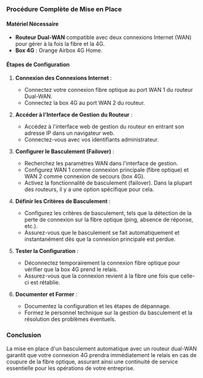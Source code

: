 
### Procédure Complète de Mise en Place

#### Matériel Nécessaire
- **Routeur Dual-WAN** compatible avec deux connexions Internet (WAN) pour gérer à la fois la fibre et la 4G.
- **Box 4G** : Orange Airbox 4G Home.

#### Étapes de Configuration

1. **Connexion des Connexions Internet** :
   - Connectez votre connexion fibre optique au port WAN 1 du routeur Dual-WAN.
   - Connectez la box 4G au port WAN 2 du routeur.

2. **Accéder à l'Interface de Gestion du Routeur** :
   - Accédez à l'interface web de gestion du routeur en entrant son adresse IP dans un navigateur web.
   - Connectez-vous avec vos identifiants administrateur.

3. **Configurer le Basculement (Failover)** :
   - Recherchez les paramètres WAN dans l'interface de gestion.
   - Configurez WAN 1 comme connexion principale (fibre optique) et WAN 2 comme connexion de secours (box 4G).
   - Activez la fonctionnalité de basculement (failover). Dans la plupart des routeurs, il y a une option spécifique pour cela.

4. **Définir les Critères de Basculement** :
   - Configurez les critères de basculement, tels que la détection de la perte de connexion sur la fibre optique (ping, absence de réponse, etc.).
   - Assurez-vous que le basculement se fait automatiquement et instantanément dès que la connexion principale est perdue.

5. **Tester la Configuration** :
   - Déconnectez temporairement la connexion fibre optique pour vérifier que la box 4G prend le relais.
   - Assurez-vous que la connexion revient à la fibre une fois que celle-ci est rétablie.

6. **Documenter et Former** :
   - Documentez la configuration et les étapes de dépannage.
   - Formez le personnel technique sur la gestion du basculement et la résolution des problèmes éventuels.

### Conclusion
La mise en place d'un basculement automatique avec un routeur dual-WAN garantit que votre connexion 4G prendra immédiatement le relais en cas de coupure de la fibre optique, assurant ainsi une continuité de service essentielle pour les opérations de votre entreprise.
